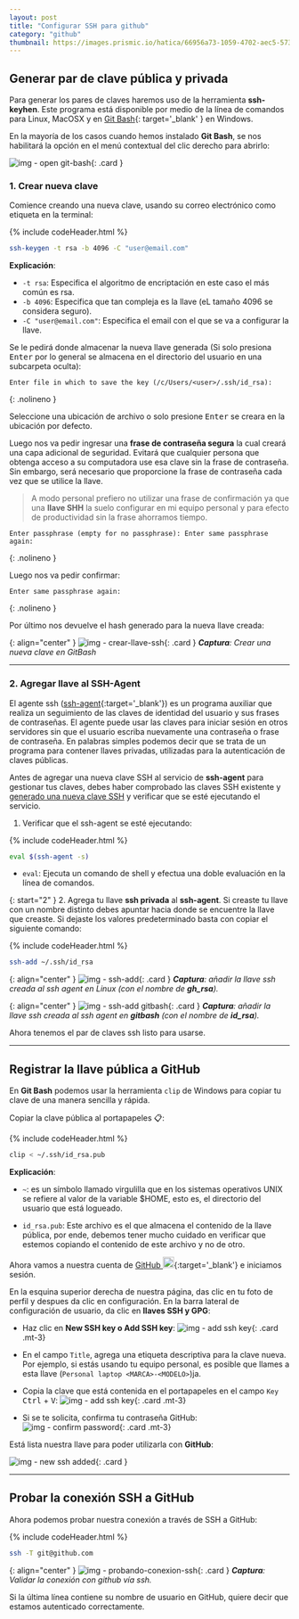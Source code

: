 ```yaml
---
layout: post
title: "Configurar SSH para github"
category: "github"
thumbnail: https://images.prismic.io/hatica/66956a73-1059-4702-aec5-573f6188b76b_Github-key.png?auto=compress,format&rect=0,0,1800,1151&w=1200&h=767
---
```



## Generar par de clave pública y privada

Para generar los pares de claves haremos uso de la herramienta **ssh-keyhen**. Este programa está disponible por medio de la línea de comandos para Linux, MacOSX y en [Git Bash](https://gitforwindows.org/){: target='_blank' } en Windows.

En la mayoría de los casos cuando hemos instalado **Git Bash**, se nos habilitará la opción en el menú contextual del clic derecho para abrirlo:

![img - open git-bash](https://enidev911.github.io/fullstackjsg33/src/guides/github/configurar-ssh-github/assets/open-git-bash.png){: .card }

### 1. Crear nueva clave

Comience creando una nueva clave, usando su correo electrónico como etiqueta en la terminal:

{% include codeHeader.html %}
```bash
ssh-keygen -t rsa -b 4096 -C "user@email.com"
```

**Explicación**:

- `-t rsa`: Especifica el algoritmo de encriptación en este caso el más común es rsa.
- `-b 4096`: Especifica que tan compleja es la llave (eL tamaño 4096 se considera seguro).
- `-C "user@email.com"`: Especifica el email con el que se va a configurar la llave.

Se le pedirá donde almacenar la nueva llave generada (Si solo presiona <kbd>Enter</kbd> por lo general se almacena en el directorio del usuario en una subcarpeta oculta):

```plaintext
Enter file in which to save the key (/c/Users/<user>/.ssh/id_rsa):
```
{: .nolineno }

Seleccione una ubicación de archivo o solo presione <kbd>Enter</kbd> se creara en la ubicación por defecto.

Luego nos va pedir ingresar una **frase de contraseña segura** la cual creará una capa adicional de seguridad. Evitará que cualquier persona que obtenga acceso a su computadora use esa clave sin la frase de contraseña. Sin embargo, será necesario que proporcione la frase de contraseña cada vez que se utilice la llave.

> A modo personal prefiero no utilizar una frase de confirmación ya que una **llave SHH** la suelo configurar en mi equipo personal y para efecto de productividad sin la frase ahorramos tiempo.

```plaintext
Enter passphrase (empty for no passphrase): Enter same passphrase again:
```
{: .nolineno }

Luego nos va pedir confirmar:

```plaintext
Enter same passphrase again:
```
{: .nolineno }

Por último nos devuelve el hash generado para la nueva llave creada:

{: align="center" }
![img - crear-llave-ssh](https://enidev911.github.io/fullstackjsg33/src/guides/github/configurar-ssh-github/assets/ssh-keygen-generated.png){: .card }
***Captura**: Crear una nueva clave en GitBash*


---

### 2. Agregar llave al SSH-Agent

El agente ssh ([ssh-agent](https://es.wikipedia.org/wiki/SSH-Agent){:target='_blank'}) es un programa auxiliar que realiza un seguimiento de las claves de identidad del usuario y sus frases de contraseñas. El agente puede usar las claves para iniciar sesión en otros servidores sin que el usuario escriba nuevamente una contraseña o frase de contraseña. En palabras simples podemos decir que se trata de un programa para contener llaves privadas, utilizadas para la autenticación de claves públicas.

Antes de agregar una nueva clave SSH al servicio de **ssh-agent** para gestionar tus claves, debes haber comprobado las claves SSH existente y 
[generado una nueva clave SSH](#1-crear-nueva-clave) y verificar que se esté ejecutando el servicio.

1. Verificar que el ssh-agent se esté ejecutando:

{% include codeHeader.html %}
```bash
eval $(ssh-agent -s)
```

- `eval`: Ejecuta un comando de shell y efectua una doble evaluación en la línea de comandos.

{: start="2" }
2. Agrega tu llave **ssh privada** al **ssh-agent**. Si creaste tu llave con un nombre distinto debes apuntar hacia donde se encuentre la llave que creaste. Si dejaste los valores predeterminado basta con copiar el siguiente comando:

{% include codeHeader.html %}
```bash
ssh-add ~/.ssh/id_rsa 
```

{: align="center" }
![img - ssh-add](https://enidev911.github.io/fullstackjsg33/src/guides/github/configurar-ssh-github/assets/ssh-add-linux.png){: .card }
***Captura**: añadir la llave ssh creada al ssh agent en Linux (con el nombre de **gh_rsa**).*

{: align="center" }
![img - ssh-add gitbash](https://enidev911.github.io/fullstackjsg33/src/guides/github/configurar-ssh-github/assets/ssh-agent-add.png){: .card }
***Captura**: añadir la llave ssh creada al ssh agent en **gitbash** (con el nombre de **id_rsa**).*

Ahora tenemos el par de claves ssh listo para usarse.

---

## Registrar la llave pública a GitHub

En **Git Bash** podemos usar la herramienta `clip` de Windows para copiar tu clave de una manera sencilla y rápida.

Copiar la clave pública al portapapeles 📋:

{% include codeHeader.html %}
```bash
clip < ~/.ssh/id_rsa.pub
```

**Explicación**:

- `~`: es un símbolo llamado virgulilla que en los sistemas operativos UNIX se refiere al valor de la variable $HOME, esto es, el directorio del usuario que está logueado.

- `id_rsa.pub`: Este archivo es el que almacena el contenido de la llave pública, por ende, debemos tener mucho cuidado en verificar que estemos copiando el contenido de este archivo y no de otro.


Ahora vamos a nuestra cuenta de [GitHub <img align="absmiddle" alt=":octocat:" class="gemoji" height="20px" src="https://github.githubassets.com/images/icons/emoji/octocat.png" title=":octocat:" width="20px" style="background: transparent; box-shadow: none; vertical-align: baseline;">](//github.com){:target='_blank'} e iniciamos sesión.

En la esquina superior derecha de nuestra página, das clic en tu foto de perfil y despues da clic en configuración. En la barra lateral de configuración de usuario, da clic en **llaves SSH y GPG**:

- Haz clic en **New SSH key o Add SSH key**:
![img - add ssh key](https://enidev911.github.io/fullstackjsg33/src/guides/github/configurar-ssh-github/assets/new-ssh-key.png){: .card .mt-3}

-  En el campo `Title`, agrega una etiqueta descriptiva para la clave nueva. Por ejemplo, si estás usando tu equipo personal, es posible que llames a esta llave (`Personal laptop <MARCA>-<MODELO>`)ja.
- Copia la clave que está contenida en el portapapeles en el campo `Key` <kbd>Ctrl</kbd> + <kbd>V</kbd>:
![img - add ssh key](https://enidev911.github.io/fullstackjsg33/src/guides/github/configurar-ssh-github/assets/new-ssh-key-add.png){: .card .mt-3}

- Si se te solicita, confirma tu contraseña GitHub:
![img - confirm password](https://enidev911.github.io/fullstackjsg33/src/guides/github/configurar-ssh-github/assets/confirm-password.png){: .card .mt-3}

Está lista nuestra llave para poder utilizarla con **GitHub**:

![img - new ssh added](https://enidev911.github.io/fullstackjsg33/src/guides/github/configurar-ssh-github/assets/new-ssh-key-added.png){: .card }

---

## Probar la conexión SSH a GitHub

Ahora podemos probar nuestra conexión a través de SSH a GitHub:

{% include codeHeader.html %}
```bash
ssh -T git@github.com
```

{: align="center" }
![img - probando-conexion-ssh](https://enidev911.github.io/fullstackjsg33/src/guides/github/configurar-ssh-github/assets/test-connection.png){: .card }
***Captura**: Validar la conexión con github vía ssh.*


Si la última línea contiene su nombre de usuario en GitHub, quiere decir que estamos autenticado correctamente.
